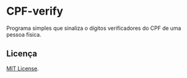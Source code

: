 # CPF-verify
Programa simples que sinaliza o dígitos verificadores do CPF de uma pessoa física.

## Licença
[MIT License](/LICENSE). 
